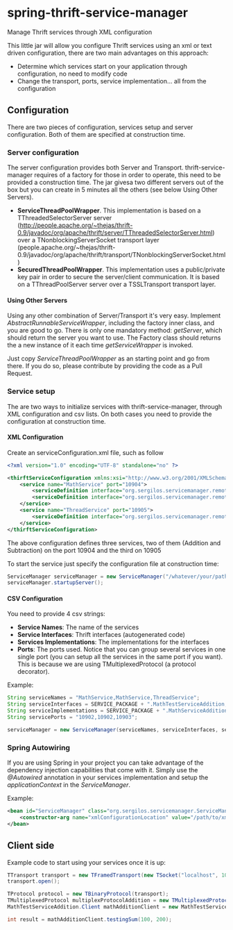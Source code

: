 # spring-thrift-service-manager

Manage Thrift services through XML configuration

This little jar will allow you configure Thrift services using an xml or text driven configuration, there are two main advantages on this approach:

- Determine which services start on your application through configuration, no need to modify code
- Change the transport, ports, service implementation... all from the configuration

## Configuration

There are two pieces of configuration, services setup and server configuration. Both of them are specified at construction time.

### Server configuration

The server configuration provides both Server and Transport. thrift-service-manager requires of a factory for those in order to operate,
this need to be provided a construction time. The jar givesa two different servers out of the box but you can create in 5 minutes all the others (see below Using Other Servers).

* __ServiceThreadPoolWrapper__. This implementation is based on a TThreadedSelectorServer server (http://people.apache.org/~thejas/thrift-0.9/javadoc/org/apache/thrift/server/TThreadedSelectorServer.html) over a TNonblockingServerSocket transport layer (people.apache.org/~thejas/thrift-0.9/javadoc/org/apache/thrift/transport/TNonblockingServerSocket.html)
* __SecuredThreadPoolWrapper__. This implementation uses a public/private key pair in order to secure the server/client communication. It is based on a TThreadPoolServer server over a TSSLTransport transport layer.

#### Using Other Servers

Using any other combination of Server/Transport it's very easy. Implement _AbstractRunnableServiceWrapper_, including the factory inner class, and you are good to go. 
There is only one mandatory method: _getServer_, which should return the server you want to use. The Factory class should returns the a new instance of it each time _getServiceWrapper_ is invoked.
 
Just copy _ServiceThreadPoolWrapper_ as an starting point and go from there. If you do so, please contribute by providing the code as a Pull Request.

### Service setup

The are two ways to initialize services with thrift-service-manager, through XML configuration and csv lists.
On both cases you need to provide the configuration at construction time.

#### XML Configuration

Create an serviceConfiguration.xml file, such as follow

```XML
<?xml version="1.0" encoding="UTF-8" standalone="no" ?>

<thirftServiceConfiguration xmlns:xsi="http://www.w3.org/2001/XMLSchema-instance" xsi:noNamespaceSchemaLocation="thriftServiceDefinition.xsd">
	<service name="MathService" port="10904">
		<serviceDefinition interface="org.sergilos.servicemanager.remote.test.MathTestServiceAddition" implementation="org.sergilos.servicemanager.remote.test.MathServiceAdditionImpl" />
		<serviceDefinition interface="org.sergilos.servicemanager.remote.test.MathTestServiceSubtraction" implementation="org.sergilos.servicemanager.remote.test.MathServiceSubtractionImpl" />
	</service>
	<service name="ThreadService" port="10905">
		<serviceDefinition interface="org.sergilos.servicemanager.remote.test.ThreadTestService" implementation="org.sergilos.servicemanager.remote.test.ThreadServiceImpl" />
	</service>
</thirftServiceConfiguration>
```

The above configuration defines three services, two of them (Addition and Subtraction) on the port 10904 and the third on 10905

To start the service just specify the configuration file at construction time:

```java
ServiceManager serviceManager = new ServiceManager("/whatever/your/path/is/testServiceConfiguration.xml", new ServiceThreadPoolWrapper.ServiceThreadPoolWrapperFactory(1, 1));
serviceManager.startupServer();
```

#### CSV Configuration

You need to provide 4 csv strings:

* __Service Names__: The name of the services 
* __Service Interfaces__: Thrift interfaces (autogenerated code)
* __Services Implementations__: The implementations for the interfaces
* __Ports__: The ports used. Notice that you can group several services in one single port (you can setup all the services in the same port if you want). This is because we are using TMultiplexedProtocol (a protocol decorator).

Example:

```java
String serviceNames = "MathService,MathService,ThreadService";
String serviceInterfaces = SERVICE_PACKAGE + ".MathTestServiceAddition," + SERVICE_PACKAGE + ".MathTestServiceSubtraction," + SERVICE_PACKAGE + ".ThreadTestService";
String serviceImplementations = SERVICE_PACKAGE + ".MathServiceAdditionImpl," + SERVICE_PACKAGE + ".MathServiceSubtractionImpl," + SERVICE_PACKAGE + ".ThreadServiceImpl";
String servicePorts = "10902,10902,10903";

serviceManager = new ServiceManager(serviceNames, serviceInterfaces, serviceImplementations, servicePorts, true, new ServiceThreadPoolWrapper.ServiceThreadPoolWrapperFactory(1, 1));
```

### Spring Autowiring

If you are using Spring in your project you can take advantage of the dependency injection capabilities that come with it. Simply use the _@Autowired_ annotation in your services implementation and setup the _applicationContext_ in the _ServiceManager_.

Example:

```XML
<bean id="ServiceManager" class="org.sergilos.servicemanager.ServiceManager" destroy-method="stopServices" init-method="startupServer">
    <constructor-arg name="xmlConfigurationLocation" value="/path/to/xml/config"/>
</bean>
```

## Client side

Example code to start using your services once it is up:

```java
TTransport transport = new TFramedTransport(new TSocket("localhost", 10904));
transport.open();

TProtocol protocol = new TBinaryProtocol(transport);
TMultiplexedProtocol multiplexProtocolAddition = new TMultiplexedProtocol(protocol, "org.sergilos.servicemanager.remote.test.MathTestServiceAddition");
MathTestServiceAddition.Client mathAdditionClient = new MathTestServiceAddition.Client(multiplexProtocolAddition);

int result = mathAdditionClient.testingSum(100, 200);
```